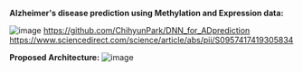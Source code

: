 **Alzheimer's disease prediction using Methylation and Expression data:**   

![image](https://user-images.githubusercontent.com/56431616/147069513-df77d3c7-8071-444e-b5e2-b1a65233115e.png)
https://github.com/ChihyunPark/DNN_for_ADprediction  
https://www.sciencedirect.com/science/article/abs/pii/S0957417419305834  

  **Proposed Architecture:**
![image](https://user-images.githubusercontent.com/56431616/147230251-8f691417-7e31-46fa-8bf6-e20f768b56bc.png)
